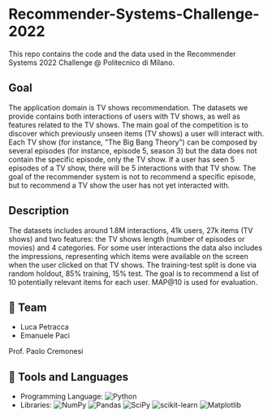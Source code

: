 # Recommender-Systems-Challenge-2022

This repo contains the code and the data used in the Recommender Systems 2022 Challenge @ Politecnico di Milano.

## Goal

The application domain is TV shows recommendation. The datasets we provide contains both interactions of users with TV shows, as well as features related to the TV shows. The main goal of the competition is to discover which previously unseen items (TV shows) a user will interact with.
Each TV show (for instance, "The Big Bang Theory") can be composed by several episodes (for instance, episode 5, season 3) but the data does not contain the specific episode, only the TV show. If a user has seen 5 episodes of a TV show, there will be 5 interactions with that TV show. The goal of the recommender system is not to recommend a specific episode, but to recommend a TV show the user has not yet interacted with.

## Description

The datasets includes around 1.8M interactions, 41k users, 27k items (TV shows) and two features: the TV shows length (number of episodes or movies) and 4 categories. For some user interactions the data also includes the impressions, representing which items were available on the screen when the user clicked on that TV shows.
The training-test split is done via random holdout, 85% training, 15% test. The goal is to recommend a list of 10 potentially relevant items for each user. MAP@10 is used for evaluation.

## 👤 Team

* Luca Petracca
* Emanuele Paci

Prof. Paolo Cremonesi

## 🔨 Tools and Languages

* Programming Language: ![Python](https://img.shields.io/badge/python-3670A0?style=for-the-badge&logo=python&logoColor=ffdd54)
* Libraries: ![NumPy](https://img.shields.io/badge/numpy-%23013243.svg?style=for-the-badge&logo=numpy&logoColor=white) ![Pandas](https://img.shields.io/badge/pandas-%23150458.svg?style=for-the-badge&logo=pandas&logoColor=white) ![SciPy](https://img.shields.io/badge/SciPy-%230C55A5.svg?style=for-the-badge&logo=scipy&logoColor=%white) ![scikit-learn](https://img.shields.io/badge/scikit--learn-%23F7931E.svg?style=for-the-badge&logo=scikit-learn&logoColor=white) ![Matplotlib](https://img.shields.io/badge/Matplotlib-%23ffffff.svg?style=for-the-badge&logo=Matplotlib&logoColor=black)
